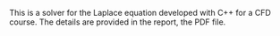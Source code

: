 This is a solver for the Laplace equation developed with C++ for a CFD course. The details are provided in the report, the PDF file.
